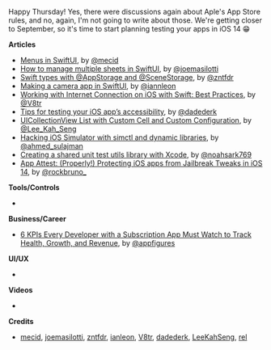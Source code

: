 Happy Thursday! Yes, there were discussions again about Aple's App Store rules, and no, again, I'm not going to write about those. We're getting closer to September, so it's time to start planning testing your apps in iOS 14 😁

**Articles**

* [Menus in SwiftUI](https://swiftwithmajid.com/2020/08/05/menus-in-swiftui/), by [@mecid](https://twitter.com/mecid)
* [How to manage multiple sheets in SwiftUI](https://masilotti.com/multiple-sheets-swiftui/), by [@joemasilotti](https://twitter.com/joemasilotti)
* [Swift types with @AppStorage and @SceneStorage](https://www.fivestars.blog/swiftui/app-scene-storage.html), by [@zntfdr](https://twitter.com/zntfdr)
* [Making a camera app in SwiftUI](https://github.com/ianleon/Blog/blob/master/episodes/ep1.md), by [@iannleon](https://twitter.com/iannleon)
* [Working with Internet Connection on iOS with Swift: Best Practices](https://www.vadimbulavin.com/network-connectivity-on-ios-with-swift/), by [@V8tr](https://twitter.com/V8tr)
* [Tips for testing your iOS app’s accessibility](https://medium.com/@dadederk/tips-for-testing-your-ios-apps-accessibility-7d32a2dc5935?sk=0b83a4a37ebf3205fb8219c457ee68a7), by [@dadederk](https://twitter.com/dadederk)  
* [UICollectionView List with Custom Cell and Custom Configuration](https://swiftsenpai.com/development/uicollectionview-list-custom-cell/), by [@Lee_Kah_Seng](https://twitter.com/Lee_Kah_Seng)
* [Hacking iOS Simulator with simctl and dynamic libraries](https://curvedlayer.com/2020/08/09/ios-simulator-plugin-simctl.html), by [@ahmed_sulajman](https://twitter.com/ahmed_sulajman)
* [Creating a shared unit test utils library with Xcode](https://noahgilmore.com/blog/xcode-shared-test-target/), by [@noahsark769](https://twitter.com/noahsark769)
* [App Attest: (Properly!) Protecting iOS apps from Jailbreak Tweaks in iOS 14](https://swiftrocks.com/app-attest-apple-protect-ios-jailbreak), by [@rockbruno_](https://twitter.com/rockbruno_)

**Tools/Controls**

* 

**Business/Career**

* [6 KPIs Every Developer with a Subscription App Must Watch to Track Health, Growth, and Revenue](https://appfigures.com/resources/business/important-subscription-kpis), by [@appfigures](https://twitter.com/appfigures)

**UI/UX**

* 

**Videos**

* 

**Credits**

* [mecid](https://github.com/mecid), [joemasilotti](https://github.com/joemasilotti), [zntfdr](https://github.com/zntfdr), [ianleon](https://github.com/ianleon), [V8tr](https://github.com/V8tr), [dadederk](https://github.com/dadederk), [LeeKahSeng](https://github.com/LeeKahSeng), [rel](https://github.com/rel)
